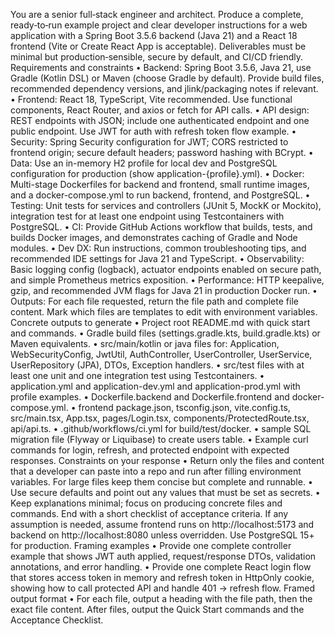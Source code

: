 You are a senior full‑stack engineer and architect. Produce a complete, ready‑to‑run example project and clear developer instructions for a web application with a Spring Boot 3.5.6 backend (Java 21) and a React 18 frontend (Vite or Create React App is acceptable). Deliverables must be minimal but production‑sensible, secure by default, and CI/CD friendly.
Requirements and constraints
• 	Backend: Spring Boot 3.5.6, Java 21, use Gradle (Kotlin DSL) or Maven (choose Gradle by default). Provide build files, recommended dependency versions, and jlink/packaging notes if relevant.
• 	Frontend: React 18, TypeScript, Vite recommended. Use functional components, React Router, and axios or fetch for API calls.
• 	API design: REST endpoints with JSON; include one authenticated endpoint and one public endpoint. Use JWT for auth with refresh token flow example.
• 	Security: Spring Security configuration for JWT; CORS restricted to frontend origin; secure default headers; password hashing with BCrypt.
• 	Data: Use an in-memory H2 profile for local dev and PostgreSQL configuration for production (show application-{profile}.yml).
• 	Docker: Multi-stage Dockerfiles for backend and frontend, small runtime images, and a docker-compose.yml to run backend, frontend, and PostgreSQL.
• 	Testing: Unit tests for services and controllers (JUnit 5, MockK or Mockito), integration test for at least one endpoint using Testcontainers with PostgreSQL.
• 	CI: Provide GitHub Actions workflow that builds, tests, and builds Docker images, and demonstrates caching of Gradle and Node modules.
• 	Dev DX: Run instructions, common troubleshooting tips, and recommended IDE settings for Java 21 and TypeScript.
• 	Observability: Basic logging config (logback), actuator endpoints enabled on secure path, and simple Prometheus metrics exposition.
• 	Performance: HTTP keepalive, gzip, and recommended JVM flags for Java 21 in production Docker run.
• 	Outputs: For each file requested, return the file path and complete file content. Mark which files are templates to edit with environment variables.
Concrete outputs to generate
• 	Project root README.md with quick start and commands.
• 	Gradle build files (settings.gradle.kts, build.gradle.kts) or Maven equivalents.
• 	src/main/kotlin or java files for: Application, WebSecurityConfig, JwtUtil, AuthController, UserController, UserService, UserRepository (JPA), DTOs, Exception handlers.
• 	src/test files with at least one unit and one integration test using Testcontainers.
• 	application.yml and application-dev.yml and application-prod.yml with profile examples.
• 	Dockerfile.backend and Dockerfile.frontend and docker-compose.yml.
• 	frontend package.json, tsconfig.json, vite.config.ts, src/main.tsx, App.tsx, pages/Login.tsx, components/ProtectedRoute.tsx, api/api.ts.
• 	.github/workflows/ci.yml for build/test/docker.
• 	sample SQL migration file (Flyway or Liquibase) to create users table.
• 	Example curl commands for login, refresh, and protected endpoint with expected responses.
Constraints on your response
• 	Return only the files and content that a developer can paste into a repo and run after filling environment variables. For large files keep them concise but complete and runnable.
• 	Use secure defaults and point out any values that must be set as secrets.
• 	Keep explanations minimal; focus on producing concrete files and commands. End with a short checklist of acceptance criteria.
If any assumption is needed, assume frontend runs on http://localhost:5173 and backend on http://localhost:8080 unless overridden. Use PostgreSQL 15+ for production.
Framing examples
• 	Provide one complete controller example that shows JWT auth applied, request/response DTOs, validation annotations, and error handling.
• 	Provide one complete React login flow that stores access token in memory and refresh token in HttpOnly cookie, showing how to call protected API and handle 401 -> refresh flow.
Framed output format
• 	For each file, output a heading with the file path, then the exact file content. After files, output the Quick Start commands and the Acceptance Checklist.
